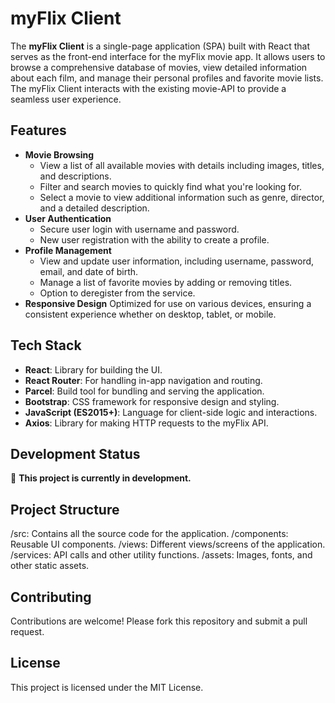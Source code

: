 # myFlix Client

The **myFlix Client** is a single-page application (SPA) built with React that serves as the front-end interface for the myFlix movie app. It allows users to browse a comprehensive database of movies, view detailed information about each film, and manage their personal profiles and favorite movie lists. The myFlix Client interacts with the existing movie-API to provide a seamless user experience.

## Features

- **Movie Browsing**
  - View a list of all available movies with details including images, titles, and descriptions.
  - Filter and search movies to quickly find what you're looking for.
  - Select a movie to view additional information such as genre, director, and a detailed description.
- **User Authentication**
  - Secure user login with username and password.
  - New user registration with the ability to create a profile.
- **Profile Management**
  - View and update user information, including username, password, email, and date of birth.
  - Manage a list of favorite movies by adding or removing titles.
  - Option to deregister from the service.
- **Responsive Design**
  Optimized for use on various devices, ensuring a consistent experience whether on desktop, tablet, or mobile.

## Tech Stack

- **React**: Library for building the UI.
- **React Router**: For handling in-app navigation and routing.
- **Parcel**: Build tool for bundling and serving the application.
- **Bootstrap**: CSS framework for responsive design and styling.
- **JavaScript (ES2015+)**: Language for client-side logic and interactions.
- **Axios**: Library for making HTTP requests to the myFlix API.

## Development Status

🚧 **This project is currently in development.**

## Project Structure

/src: Contains all the source code for the application.
/components: Reusable UI components.
/views: Different views/screens of the application.
/services: API calls and other utility functions.
/assets: Images, fonts, and other static assets.

## Contributing

Contributions are welcome! Please fork this repository and submit a pull request.

## License

This project is licensed under the MIT License.
